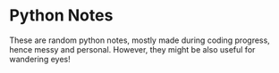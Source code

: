 # Python Notes 
 
These are random python notes, mostly made during coding progress, hence messy and personal. However, they might be also useful for wandering eyes! 